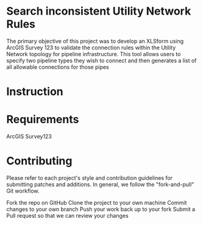 # Search inconsistent Utility Network Rules
The primary objective of this project was to develop an XLSform using ArcGIS Survey 123 to validate the connection rules within the Utility Network topology for pipeline infrastructure. This tool allows users to specify two pipeline types they wish to connect and then generates a list of all allowable connections for those pipes

# Instruction 

# Requirements
ArcGIS Survey123 

# Contributing 
Please refer to each project's style and contribution guidelines for submitting patches and additions. In general, we follow the "fork-and-pull" Git workflow.

Fork the repo on GitHub
Clone the project to your own machine
Commit changes to your own branch
Push your work back up to your fork
Submit a Pull request so that we can review your changes


